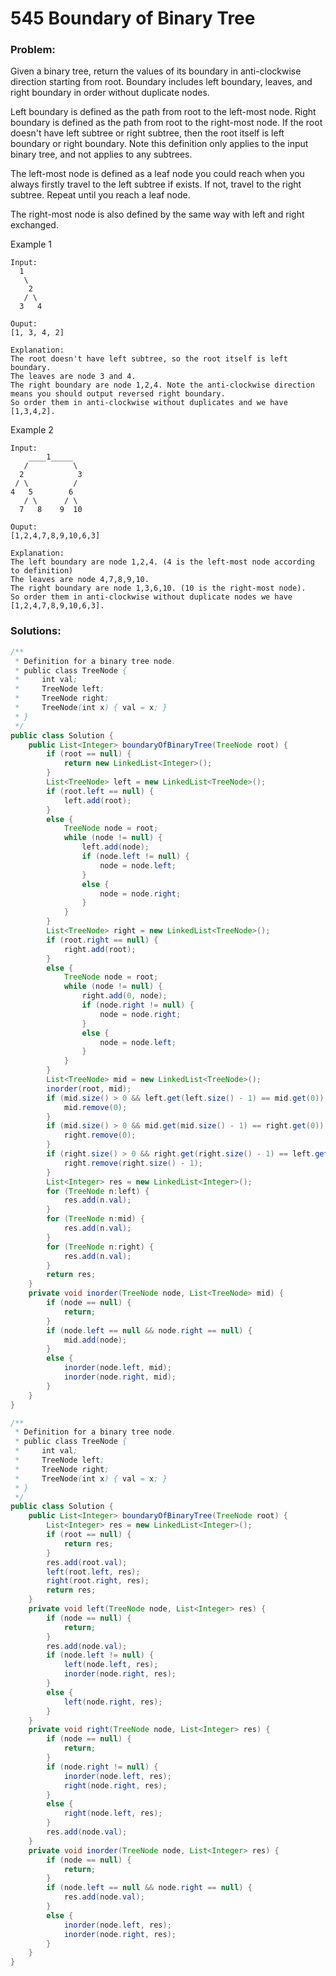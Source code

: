 # 545 Boundary of Binary Tree

### Problem:
Given a binary tree, return the values of its boundary in anti-clockwise direction starting from root. Boundary includes left boundary, leaves, and right boundary in order without duplicate nodes.

Left boundary is defined as the path from root to the left-most node. Right boundary is defined as the path from root to the right-most node. If the root doesn't have left subtree or right subtree, then the root itself is left boundary or right boundary. Note this definition only applies to the input binary tree, and not applies to any subtrees.

The left-most node is defined as a leaf node you could reach when you always firstly travel to the left subtree if exists. If not, travel to the right subtree. Repeat until you reach a leaf node.

The right-most node is also defined by the same way with left and right exchanged.

Example 1
```
Input:
  1
   \
    2
   / \
  3   4

Ouput:
[1, 3, 4, 2]

Explanation:
The root doesn't have left subtree, so the root itself is left boundary.
The leaves are node 3 and 4.
The right boundary are node 1,2,4. Note the anti-clockwise direction means you should output reversed right boundary.
So order them in anti-clockwise without duplicates and we have [1,3,4,2].
```

Example 2
```
Input:
    ____1_____
   /          \
  2            3
 / \          / 
4   5        6   
   / \      / \
  7   8    9  10  
       
Ouput:
[1,2,4,7,8,9,10,6,3]

Explanation:
The left boundary are node 1,2,4. (4 is the left-most node according to definition)
The leaves are node 4,7,8,9,10.
The right boundary are node 1,3,6,10. (10 is the right-most node).
So order them in anti-clockwise without duplicate nodes we have [1,2,4,7,8,9,10,6,3].
```

### Solutions:

```java
/**
 * Definition for a binary tree node.
 * public class TreeNode {
 *     int val;
 *     TreeNode left;
 *     TreeNode right;
 *     TreeNode(int x) { val = x; }
 * }
 */
public class Solution {
    public List<Integer> boundaryOfBinaryTree(TreeNode root) {
        if (root == null) {
            return new LinkedList<Integer>();
        }
        List<TreeNode> left = new LinkedList<TreeNode>();
        if (root.left == null) {
            left.add(root);
        }
        else {
            TreeNode node = root;
            while (node != null) {
                left.add(node);
                if (node.left != null) {
                    node = node.left;
                }
                else {
                    node = node.right;
                }
            }    
        }
        List<TreeNode> right = new LinkedList<TreeNode>();
        if (root.right == null) {
            right.add(root);
        }
        else {
            TreeNode node = root;
            while (node != null) {
                right.add(0, node);
                if (node.right != null) {
                    node = node.right;
                }
                else {
                    node = node.left;
                }
            }    
        }
        List<TreeNode> mid = new LinkedList<TreeNode>();
        inorder(root, mid);
        if (mid.size() > 0 && left.get(left.size() - 1) == mid.get(0)) {
            mid.remove(0);
        }
        if (mid.size() > 0 && mid.get(mid.size() - 1) == right.get(0)) {
            right.remove(0);
        }
        if (right.size() > 0 && right.get(right.size() - 1) == left.get(0)) {
            right.remove(right.size() - 1);
        }
        List<Integer> res = new LinkedList<Integer>();
        for (TreeNode n:left) {
            res.add(n.val);
        }
        for (TreeNode n:mid) {
            res.add(n.val);
        }
        for (TreeNode n:right) {
            res.add(n.val);
        }
        return res;
    }
    private void inorder(TreeNode node, List<TreeNode> mid) {
        if (node == null) {
            return;
        }
        if (node.left == null && node.right == null) {
            mid.add(node);
        }
        else {
            inorder(node.left, mid);
            inorder(node.right, mid);
        }
    }
}
```

```java
/**
 * Definition for a binary tree node.
 * public class TreeNode {
 *     int val;
 *     TreeNode left;
 *     TreeNode right;
 *     TreeNode(int x) { val = x; }
 * }
 */
public class Solution {
    public List<Integer> boundaryOfBinaryTree(TreeNode root) {
        List<Integer> res = new LinkedList<Integer>();
        if (root == null) {
            return res;
        }
        res.add(root.val);
        left(root.left, res);
        right(root.right, res);
        return res;
    }
    private void left(TreeNode node, List<Integer> res) {
        if (node == null) {
            return;
        }
        res.add(node.val);
        if (node.left != null) {
            left(node.left, res);
            inorder(node.right, res);
        }
        else {
            left(node.right, res);
        }
    }
    private void right(TreeNode node, List<Integer> res) {
        if (node == null) {
            return;
        }
        if (node.right != null) {
            inorder(node.left, res);
            right(node.right, res);
        }
        else {
            right(node.left, res);
        }
        res.add(node.val);
    }
    private void inorder(TreeNode node, List<Integer> res) {
        if (node == null) {
            return;
        }
        if (node.left == null && node.right == null) {
            res.add(node.val);
        }
        else {
            inorder(node.left, res);
            inorder(node.right, res);
        }
    }
}
```